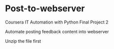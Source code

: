 # Post-to-webserver
Coursera IT Automation with Python Final Project 2

Automate posting feedback content into webserver

Unzip the file first
